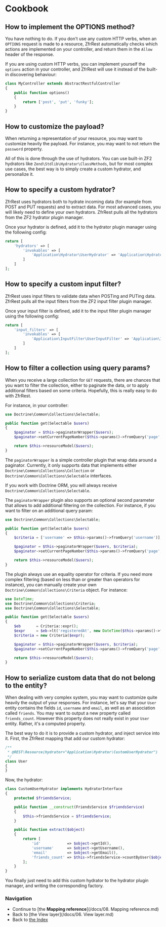 # Cookbook

## How to implement the OPTIONS method?

You have nothing to do. If you don't use any custom HTTP verbs, when an `OPTIONS` request is made to a resource,
ZfrRest automatically checks which actions are implemented on your controller, and return them in the `Allow` header
of the response.

If you are using custom HTTP verbs, you can implement yourself the `options` action in your controller, and ZfrRest
will use it instead of the built-in discovering behaviour:

```php
class MyController extends AbstractRestfulController
{
    public function options()
    {
        return ['post', 'put', 'funky'];
    }
}
```

## How to customize the payload?

When returning a representation of your resource, you may want to customize heavily the payload. For instance, you
may want to not return the `password` property.

All of this is done through the use of hydrators. You can use built-in ZF2 hydrators like `Zend\Stdlib\Hydrator\ClassMethods`,
but for most complex use cases, the best way is to simply create a custom hydrator, and personalize it.

## How to specify a custom hydrator?

ZfrRest uses hydrators both to hydrate incoming data (for example from POST and PUT requests) and to extract
data. For most advanced cases, you will likely need to define your own hydrators. ZfrRest pulls all the hydrators
from the ZF2 hydrator plugin manager.

Once your hydrator is defined, add it to the hydrator plugin manager using the following config:

```php
return [
    'hydrators' => [
        'invokables' => [
            'Application\Hydrator\UserHydrator' => 'Application\Hydrator\UserHydrator'
        ]
    ]
];
```

## How to specify a custom input filter?

ZfrRest uses input filters to validate data when POSTing and PUTing data. ZfrRest pulls all the input filters from
the ZF2 input filter plugin manager.

Once your input filter is defined, add it to the input filter plugin manager using the following config:

```php
return [
    'input_filters' => [
        'invokables' => [
            'Application\InputFilter\UserInputFilter' => 'Application\InputFilter\UserInputFilter'
        ]
    ]
];
```

## How to filter a collection using query params?

When you receive a large collection for `GET` requests, there are chances that you want to filter the collection,
either to paginate the data, or to apply additional filters based on some criteria. Hopefully, this is really easy
to do with ZfrRest.

For instance, in your controller:

```php
use Doctrine\Common\Collections\Selectable;

public function get(Selectable $users)
{
    $paginator = $this->paginatorWrapper($users);
    $paginator->setCurrentPageNumber($this->params()->fromQuery('page', 1));

    return $this->resourceModel($users);
}
```

The `paginatorWrapper` is a simple controller plugin that wrap data around a paginator. Currently, it only supports
data that implements either `Doctrine\Common\Collections\Collection` or `Doctrine\Common\Collections\Selectable`
interfaces.

If you work with Doctrine ORM, you will always receive `Doctrine\Common\Collections\Selectable`.

The `paginatorWrapper` plugin also supports an optional second parameter that allows to add additional filtering
on the collection. For instance, if you want to filter on an additional query param:

```php
use Doctrine\Common\Collections\Selectable;

public function get(Selectable $users)
{
    $criteria = ['username' => $this->params()->fromQuery('username')];

    $paginator = $this->paginatorWrapper($users, $criteria);
    $paginator->setCurrentPageNumber($this->params()->fromQuery('page', 1));

    return $this->resourceModel($users);
}
```

The plugin always use an equality operator for criteria. If you need more complex filtering (based on less than
or greater than operators for instance), you can manually create your own `Doctrine\Common\Collections\Criteria`
object. For instance:

```php
use DateTime;
use Doctrine\Common\Collections\Criteria;
use Doctrine\Common\Collections\Selectable;

public function get(Selectable $users)
{
    $eb       = Criteria::expr();
    $expr     = $eb->lt('registeredAt', new DateTime($this->params()->fromQuery('registeredAt')));
    $criteria = new Criteria($expr);

    $paginator = $this->paginatorWrapper($users, $criteria);
    $paginator->setCurrentPageNumber($this->params()->fromQuery('page', 1));

    return $this->resourceModel($users);
}
```

## How to serialize custom data that do not belong to the entity?

When dealing with very complex system, you may want to customize quite heavily the output of your responses. For
instance, let's say that your `User` entity contains the fields `id`, `username` and `email`, as well as an
association called `friends`. You may want to output a new property called `friends_count`. However this property
does not really exist in your `User` entity. Rather, it's a computed property.

The best way to do it is to provide a custom hydrator, and inject service into it. First, the ZfrRest mapping that
add our custom hydrator:

```php
/**
 * @REST\Resource(hydrator="Application\Hydrator\CustomUserHydrator")
 */
class User
{
}
```

Now, the hydrator:

```php
class CustomUserHydrator implements HydratorInterface
{
    protected $friendsService;

    public function __construct(FriendsService $friendsService)
    {
        $this->friendsService = $friendsService;
    }

    public function extract($object)
    {
        return [
            'id'            => $object->getId(),
            'username'      => $object->getUsername(),
            'email'         => $object->getEmail(),
            'friends_count' => $this->friendsService->countByUser($object)
        ];
    }
}
```

You finally just need to add this custom hydrator to the hydrator plugin manager, and writing the corresponding
factory.

### Navigation

* Continue to [the **Mapping reference**](/docs/08. Mapping reference.md)
* Back to [the View layer](/docs/06. View layer.md)
* Back to [the Index](/docs/README.md)
